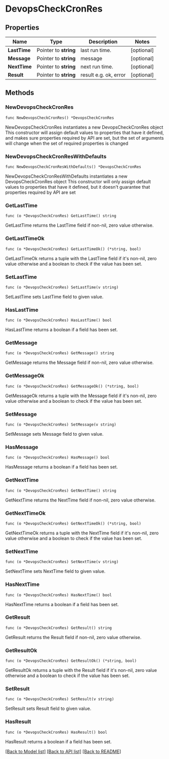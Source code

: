 # DevopsCheckCronRes

## Properties

Name | Type | Description | Notes
------------ | ------------- | ------------- | -------------
**LastTime** | Pointer to **string** | last run time. | [optional] 
**Message** | Pointer to **string** | message | [optional] 
**NextTime** | Pointer to **string** | next run time. | [optional] 
**Result** | Pointer to **string** | result e.g. ok, error | [optional] 

## Methods

### NewDevopsCheckCronRes

`func NewDevopsCheckCronRes() *DevopsCheckCronRes`

NewDevopsCheckCronRes instantiates a new DevopsCheckCronRes object
This constructor will assign default values to properties that have it defined,
and makes sure properties required by API are set, but the set of arguments
will change when the set of required properties is changed

### NewDevopsCheckCronResWithDefaults

`func NewDevopsCheckCronResWithDefaults() *DevopsCheckCronRes`

NewDevopsCheckCronResWithDefaults instantiates a new DevopsCheckCronRes object
This constructor will only assign default values to properties that have it defined,
but it doesn't guarantee that properties required by API are set

### GetLastTime

`func (o *DevopsCheckCronRes) GetLastTime() string`

GetLastTime returns the LastTime field if non-nil, zero value otherwise.

### GetLastTimeOk

`func (o *DevopsCheckCronRes) GetLastTimeOk() (*string, bool)`

GetLastTimeOk returns a tuple with the LastTime field if it's non-nil, zero value otherwise
and a boolean to check if the value has been set.

### SetLastTime

`func (o *DevopsCheckCronRes) SetLastTime(v string)`

SetLastTime sets LastTime field to given value.

### HasLastTime

`func (o *DevopsCheckCronRes) HasLastTime() bool`

HasLastTime returns a boolean if a field has been set.

### GetMessage

`func (o *DevopsCheckCronRes) GetMessage() string`

GetMessage returns the Message field if non-nil, zero value otherwise.

### GetMessageOk

`func (o *DevopsCheckCronRes) GetMessageOk() (*string, bool)`

GetMessageOk returns a tuple with the Message field if it's non-nil, zero value otherwise
and a boolean to check if the value has been set.

### SetMessage

`func (o *DevopsCheckCronRes) SetMessage(v string)`

SetMessage sets Message field to given value.

### HasMessage

`func (o *DevopsCheckCronRes) HasMessage() bool`

HasMessage returns a boolean if a field has been set.

### GetNextTime

`func (o *DevopsCheckCronRes) GetNextTime() string`

GetNextTime returns the NextTime field if non-nil, zero value otherwise.

### GetNextTimeOk

`func (o *DevopsCheckCronRes) GetNextTimeOk() (*string, bool)`

GetNextTimeOk returns a tuple with the NextTime field if it's non-nil, zero value otherwise
and a boolean to check if the value has been set.

### SetNextTime

`func (o *DevopsCheckCronRes) SetNextTime(v string)`

SetNextTime sets NextTime field to given value.

### HasNextTime

`func (o *DevopsCheckCronRes) HasNextTime() bool`

HasNextTime returns a boolean if a field has been set.

### GetResult

`func (o *DevopsCheckCronRes) GetResult() string`

GetResult returns the Result field if non-nil, zero value otherwise.

### GetResultOk

`func (o *DevopsCheckCronRes) GetResultOk() (*string, bool)`

GetResultOk returns a tuple with the Result field if it's non-nil, zero value otherwise
and a boolean to check if the value has been set.

### SetResult

`func (o *DevopsCheckCronRes) SetResult(v string)`

SetResult sets Result field to given value.

### HasResult

`func (o *DevopsCheckCronRes) HasResult() bool`

HasResult returns a boolean if a field has been set.


[[Back to Model list]](../README.md#documentation-for-models) [[Back to API list]](../README.md#documentation-for-api-endpoints) [[Back to README]](../README.md)


